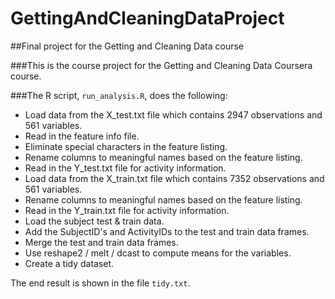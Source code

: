 # GettingAndCleaningDataProject
##Final project for the Getting and Cleaning Data course

###This is the course project for the Getting and Cleaning Data Coursera course.

###The R script, `run_analysis.R`, does the following:
* Load data from the X_test.txt file which contains 2947 observations and 561 variables.
* Read in the feature info file.
* Eliminate special characters in the feature listing.
* Rename columns to meaningful names based on the feature listing.
* Read in the Y_test.txt file for activity information.
* Load data from the X_train.txt file which contains 7352 observations and 561 variables.
* Rename columns to meaningful names based on the feature listing.
* Read in the Y_train.txt file for activity information.
* Load the subject test & train data.
* Add the SubjectID's and ActivityIDs to the test and train data frames.
* Merge the test and train data frames.
* Use reshape2 / melt / dcast to compute means for the variables.
* Create a tidy dataset.

The end result is shown in the file `tidy.txt`.
